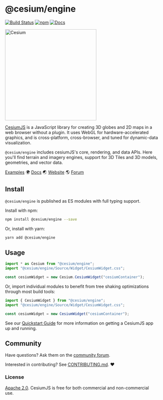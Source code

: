 # @cesium/engine

[![Build Status](https://travis-ci.com/CesiumGS/cesium.svg?branch=main)](https://travis-ci.com/CesiumGS/cesium)
[![npm](https://img.shields.io/npm/v/@cesium/engine)](https://www.npmjs.com/package/@cesium/engine)
[![Docs](https://img.shields.io/badge/docs-online-orange.svg)](https://cesium.com/learn/)

<!-- markdownlint-capture -->
<!-- markdownlint-disable -->
<picture>
  <source media="(prefers-color-scheme: dark)" srcset="../../Documentation/images/Cesium_light_color.svg">
  <source media="(prefers-color-scheme: light)" srcset="../../Documentation/images/Cesium_dark_color.svg">
  <img alt="Cesium" src="https://github.com/CesiumGS/cesium/wiki/logos/Cesium_Logo_Color.jpg" width="300">
</picture>
<!-- markdownlint-restore -->

[CesiumJS](../../README.md) is a JavaScript library for creating 3D globes and 2D maps in a web browser without a plugin. It uses WebGL for hardware-accelerated graphics, and is cross-platform, cross-browser, and tuned for dynamic-data visualization.

`@cesium/engine` includes cesiumJS's core, rendering, and data APIs. Here you'll find terrain and imagery engines, support for 3D Tiles and 3D models, geometries, and vector data.

[Examples](https://sandcastle.cesium.com/)
:earth_africa: [Docs](https://cesium.com/learn/cesiumjs-learn/) :earth_asia: [Website](https://cesium.com/cesiumjs) :earth_americas: [Forum](https://community.cesium.com/)

## Install

`@cesium/engine` is published as ES modules with full typing support.

Install with npm:

```sh
npm install @cesium/engine --save
```

Or, install with yarn:

```sh
yarn add @cesium/engine
```

## Usage

```js
import * as Cesium from "@cesium/engine";
import "@cesium/engine/Source/Widget/CesiumWidget.css";

const cesiumWidget = new Cesium.CesiumWidget("cesiumContainer");
```

Or, import individual modules to benefit from tree shaking optimizations through most build tools:

```js
import { CesiumWidget } from "@cesium/engine";
import "@cesium/engine/Source/Widget/CesiumWidget.css";

const cesiumWidget = new CesiumWidget("cesiumContainer");
```

See our [Quickstart Guide](https://cesium.com/learn/cesiumjs-learn/cesiumjs-quickstart/) for more information on getting a CesiumJS app up and running.

## Community

Have questions? Ask them on the [community forum](https://community.cesium.com/).

Interested in contributing? See [CONTRIBUTING.md](../../CONTRIBUTING.md). :heart:

### License

[Apache 2.0](http://www.apache.org/licenses/LICENSE-2.0.html). CesiumJS is free for both commercial and non-commercial use.
